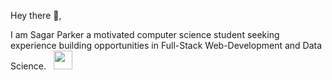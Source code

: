 Hey there 👋,


I am Sagar Parker a motivated computer science student seeking experience building opportunities in Full-Stack Web-Development and Data Science.&nbsp;&nbsp; <a href="https://www.linkedin.com/in/sagar-parker-07561b1a3/"><img height="30" src="https://github.com/WaylonWalker/WaylonWalker/blob/main/icon/linkedin.png?raw=true"></a>&nbsp;&nbsp;




<!--
**sagarparker/sagarparker** is a ✨ _special_ ✨ repository because its `README.md` (this file) appears on your GitHub profile.

Here are some ideas to get you started:

- 🔭 I’m currently working on ...
- 🌱 I’m currently learning ...
- 👯 I’m looking to collaborate on ...
- 🤔 I’m looking for help with ...
- 💬 Ask me about ...
- 📫 How to reach me: ...
- 😄 Pronouns: ...
- ⚡ Fun fact: ...
-->

